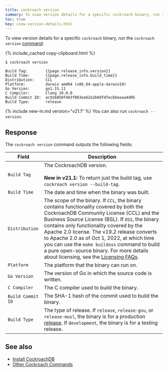 ```yaml
---
title: cockroach version
summary: To view version details for a specific cockroach binary, run the cockroach version command.
toc: true
key: view-version-details.html
---
```


To view version details for a specific `cockroach` binary, run the `cockroach version` [command](cockroach-commands.html):

{% include_cached copy-clipboard.html %}
~~~ shell
$ cockroach version
~~~

~~~
Build Tag:        {{page.release_info.version}}
Build Time:       {{page.release_info.build_time}}
Distribution:     CCL
Platform:         darwin amd64 (x86_64-apple-darwin19)
Go Version:       go1.15.11
C Compiler:       Clang 10.0.0
Build Commit ID:  ac916850f403f083ea62e2b0dfdfecbbeaaa4d05
Build Type:       release
~~~

{% include new-in.md version="v21.1" %} You can also run `cockroach --version`.

## Response

The `cockroach version` command outputs the following fields:

Field | Description
------|------------
`Build Tag` | The CockroachDB version.<br><br>**New in v21.1:** To return just the build tag, use `cockroach version --build-tag`.
`Build Time` | The date and time when the binary was built.
`Distribution` | The scope of the binary. If `CCL`, the binary contains functionality covered by both the CockroachDB Community License (CCL) and the Business Source License (BSL). If `OSS`, the binary contains only functionality covered by the Apache 2.0 license. The v19.2 release converts to Apache 2.0 as of Oct 1, 2022, at which time you can use the `make buildoss` command to build a pure open-source binary. For more details about licensing, see the [Licensing FAQs](licensing-faqs.html).
`Platform` | The platform that the binary can run on.
`Go Version` | The version of Go in which the source code is written.
`C Compiler` | The C compiler used to build the binary.
`Build Commit ID` | The SHA-1 hash of the commit used to build the binary.
`Build Type` | The type of release. If `release`, `release-gnu`, or `release-musl`, the binary is for a production [release](../releases/). If `development`, the binary is for a testing release.

## See also

- [Install CockroachDB](install-cockroachdb.html)
- [Other Cockroach Commands](cockroach-commands.html)
